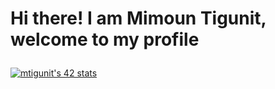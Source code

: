 <h1>
	<p aline="center" width="100%" > Hi there! I am Mimoun Tigunit, welcome to my profile</p>
</h1>
<a
	aline="center"
	href="https://github.com/oakoudad/badge42"><img src="https://badge.mediaplus.ma/binary/mtigunit" alt="mtigunit's 42 stats" />
</a>
